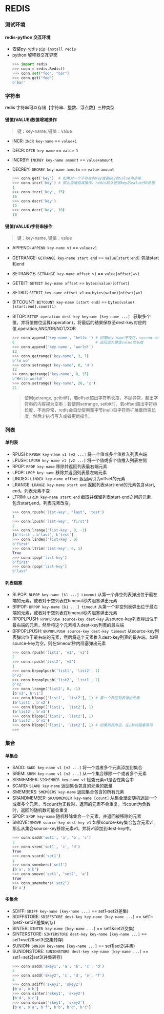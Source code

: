 # REDIS

### 测试环境

#### redis-python 交互环境

- 安装py-redis `pip install redis`
- python 解释器交互界面 
    ```python
    >>> import redis
    >>> conn = redis.Redis()
    >>> conn.set("foo", "bar")
    >>> conn.get("foo")
    b'bar'
    ```

### 字符串
redis 字符串可以存储【字符串、整数、浮点数】三种类型

#### 键值(VALUE)数值增减操作
> 键：key-name, 键值：value
- INCR: `INCR key-name` == `value+1`
- DECR: `DECR key-name` == `value-1`
- INCRBY: `INCRBY key-name amount` == `value+amount`
- DECRBY: `DECRBY key-name amoutn` == `value-amount`

    ```python
    >>> conn.get('key')  # 如果对一个不存在的key或者key的value为空串
    >>> conn.incr('key') # 那么自增自减操作，redis默认把该key的value作0处理
    1
    >>> conn.incr('key', 15)
    16
    >>> conn.decr('key')
    15
    >>> conn.decr('key', 10)
    10
    ```

#### 键值(VALUE)字符串操作
> 键：key-name, 键值：value
- APPEND: `APPEND key-name v1` == `value+v1`
- GETRANGE: `GETRANGE key-name start end` == `value[start:end]` 包括start和end
- SETRANGE: `SETRANGE key-name offset v1` == `value[offset]=v1`
- GETBIT: `GETBIT key-name offset` == `bytes(value)[offset]`
- SETBIT: `SETBIT key-name offset v1` == `bytes(value)[offset]=v1`
- BITCOUNT: `BITCOUNT key-name [start end]` == `bytes(value)[start:end].count(1)` 
- BITOP: `BITOP operation dest-key keyname [key-name ...] ` 获取多个值，并将值做位运算(operation)，将最后的结果保存至dest-key对应的值.operation,AND/OR/NOT/XOR

    ```python
    >>> conn.append('key-name', 'hello ') # 如果key-name不存在，==conn.set()
    6                                     # 返回值为键值value的长度
    >>> conn.append('key-name', 'world!')
    12 
    >>> conn.getrange('key-name', 3, 7)
    b'lo wo'
    >>> conn.setrange('key-name', 0, 'H')
    12
    >> conn.getrange('key-name', 0, 15)
    b'Hello world!'
    >>> conn.setrange('key-name', 20, 'x')
    21
    ```
    > 使用getrange, getbit时，若offset超出字符串长度，不抛异常，超出字符串的内容视为空串；若使用setrange, setbit时，若offset超出字符串长度，不抛异常，redis会自动使用空字节(null)将字符串扩展至所需长度，然后才执行写入或者更新操作。

### 列表

#### 单列表

- RPUSH: `RPUSH key-name v1 [v2 ...]` 将一个值或多个值推入列表右端
- LPUSH: `LPUSH key-name v1 [v2 ...]` 将一个值或多个值推入列表左侧
- RPOP: `RPOP key-name` 移除并返回列表最右端元素
- LPOP: `LPOP key-name` 移除并返回列表最左端元素
- LINDEX: `LINDEX key-name offset` 返回索引为offset的元素
- LRANGE: `LRANGE key-name start end` 返回列表start-end的元素包含start, end。列表元素不变
- LTRIM: `LTRIM key-name start end` 截取并保留列表start-end之间的元素，包含start,end。列表元素改变。  
    ```python
    >>> conn.rpush('list-key', 'last', 'test')
    1
    >>> conn.lpush('list-key', 'first')
    2
    >>> conn.lrange('list-key', 0, -1)
    [b'first', b'last', b'test']
    >>> conn.lindex('list-key', 0)
    b'first'
    >>> conn.ltrim('list-key', 0, 1)
    True
    >>> conn.lpop('list-key')
    b'first'
    >>> conn.rpop('list-key')
    b'last'
    ```
#### 列表阻塞

- BLPOP: `BLPOP key-name [k1 ...] timeout` 从第一个非空列表弹出位于最左端的元素，或者对于空列表在timeout秒内阻塞弹出元素
- BRPOP: `BRPOP key-name [k1 ...] timeout` 从第一个非空列表弹出位于最右端的元素，或者对于空列表在timeout秒内阻塞弹出元素
- RPOPLPUSH: `RPOPLPUSH source-key dest-key` 从source-key列表弹出位于最右端的元素，然后将这个元素推入dest-key列表的最左端
- BRPOPLPUSH: `BRPOPLPUSH source-key dest-key timeout` 从source-key列表弹出位于最右端的元素，然后将这个元素推入dest-key列表的最左端。如果source-key为空，则在timeout秒内阻塞弹出元素
    ```python
    >>> conn.rpush('list1', 'v1', 'v2')
    2
    >>> conn.rpush('list2', 'v3')
    1
    >>> conn.brpoplpush('list1', 'list2', 1)
    b'v3'
    >>> conn.brpoplpush('list2', 'list1', 1)
    b'v2'
    >>> conn.lrange('list2', 0, -1)
    [b'v3', b'v1']
    >>> conn.blpop(['list1', 'list2'], 1) # 第一个非空列表弹出元素
    (b'list1', b'v2')
    >>> conn.blpop(['list1', 'list2'], 1)
    (b'list2', b'v3')
    >>> conn.blpop(['list1', 'list2'], 1)
    (b'list2', b'v1')
    >>> conn.blpop(['list1', 'list2'], 1) # 如果列表为空，在1秒内阻塞等待
    >>>
    ```

### 集合

#### 单集合

- SADD: `SADD key-name v1 [v2 ...]` 将一个或者多个元素添加到集合
- SREM: `SREM key-name v1 [v2 ...]` 从一个集合移除一个或者多个元素
- SISMEMBER: `SISMEMBER key-name v1` 检查元素v1是否在集合中
- SCARD: `SCARD key-name` 返回集合包含的元素的数量
- SMEMBERS: `SMEMBERS key-name` 返回集合包含的所有元素
- SRANDMEMBER: `SRANDMEMBER key-name [count]` 从集合里面随机返回一个或者多个元素，当count为正数时，返回的元素不会重复，当count为负数时，返回的随机数可能会重复
- SPOP: `SPOP key-name` 随机移除集合一个元素，并返回被移除的元素
- SMOVE: `SMOVE source-key dest-key v1` 如果source-key集合包含元素v1,那么从集合source-key移除元素v1，并将v1添加到dest-key中。
    ```python
    >>> conn.sadd('set1', 'a', 'b', 'c')
    3
    >>> conn.srem('set1', 'c', 'd')
    True
    >>> conn.scard('set1')
    2
    >>> conn.smembers('set1')
    {b'a', b'b'}
    >>> conn.smove('set1', 'set2', 'a')
    True
    >>> conn.smemebers('set2')
    {b'a'}
    ```

#### 多集合
- SDIFF: `SDIFF key-name [key-name ...]` == set1-set2(差集)
- SDIFFSTORE: `SDIFFSTORE dest-key key-name [key-name ...]` == set1=(set2-set3)(差集转存)
- SINTER: `SINTER key-name [key-name ...]` == set1&set2(交集)
- SINTERSTORE: `SINTERSTORE dest-key key-name [key-name ...]` == set1=set2&set3(交集转存)
- SUNION: `SUNION key-name [key-name ...]` == set1|set2(并集)
- SUNIONSTORE: `SUNIONSTORE dest-key key-name [key-name ...]` == set1=set2|set3(并集转存)
    ```python
    >>> conn.sadd('skey1', 'a', 'b', 'c', 'd')
    4
    >>> conn.sadd('skey2', 'c', 'd', 'e', 'f')
    4
    >>> conn.sdiff('skey1', 'skey2')
    {b'a', b'b'}
    >>> conn.sinter('skey1', 'skey2')
    {b'd', b'c'}
    >>> conn.sunion('skey1', 'skey2')
    {b'e', b'a', b'f', b'b', b'd', b'c'}
    ```

